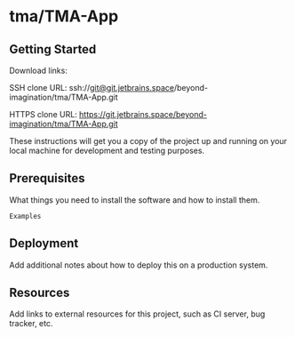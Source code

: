 # tma/TMA-App



## Getting Started

Download links:

SSH clone URL: ssh://git@git.jetbrains.space/beyond-imagination/tma/TMA-App.git

HTTPS clone URL: https://git.jetbrains.space/beyond-imagination/tma/TMA-App.git



These instructions will get you a copy of the project up and running on your local machine for development and testing purposes.

## Prerequisites

What things you need to install the software and how to install them.

```
Examples
```

## Deployment

Add additional notes about how to deploy this on a production system.

## Resources

Add links to external resources for this project, such as CI server, bug tracker, etc.
